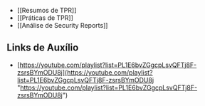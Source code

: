
- [[Resumos de TPR]]
- [[Práticas de TPR]]
- [[Análise de Security Reports]]


## Links de Auxílio

- [https://youtube.com/playlist?list=PL1E6bvZGgcpLsvQFTj8F-zsrsBYmODU8j](https://youtube.com/playlist?list=PL1E6bvZGgcpLsvQFTj8F-zsrsBYmODU8j "https://youtube.com/playlist?list=PL1E6bvZGgcpLsvQFTj8F-zsrsBYmODU8j")
